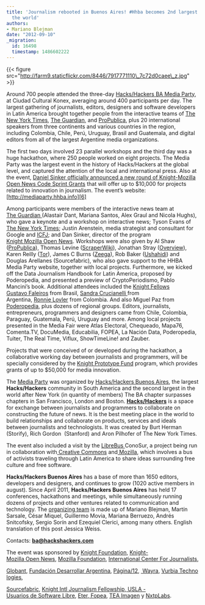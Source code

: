 ```yaml
---
title: 'Journalism rebooted in Buenos Aires! #Hhba becomes 2nd largest chapter in
  the world'
authors:
- Mariano Blejman
date: "2012-09-10"
_migration:
  id: 16498
  timestamp: 1486602222
---
```


{{< figure src="http://farm9.staticflickr.com/8446/7917771110\_7c72d0caee\_z.jpg" >}}

Around 700 people attended the three-day [Hacks/Hackers BA Media Party][1], at Ciudad Cultural Konex, averaging around 400 participants per day. The largest gathering of journalists, editors, designers and software developers in Latin America brought together people from the interactive teams of [The New York Times][2], [The Guardian][3], and [ProPublica][4], plus 20 international speakers from three continents and various countries in the region, including Colombia, Chile, Perú, Uruguay, Brasil and Guatemala, and digital editors from all of the largest Argentine media organizations.

The first two days involved 23 parallel workshops and the third day was a huge hackathon, where 250 people worked on eight projects. The Media Party was the largest event in the history of Hacks/Hackers at the global level, and captured the attention of the local and international press. Also at the event, [Daniel Sinker officially announced a new round of Knight-Mozilla Open News Code Sprint Grants][5] that will offer up to $10,000 for projects related to innovation in journalism. The event’s website: [http://mediaparty.hhba.info][6]

Among participants were members of the interactive news team at [The Guardian ][6](Alastair Dant, Mariana Santos, Alex Graul and Nicola Hughs), who gave a keynote and a workshop on interactive news; Tyson Evans of [The New York Times][6]; Justin Arenstein, media strategist and consultant for Google and [ICFJ][6]; and Dan Sinker, director of the program [Knight Mozilla Open News][6]. Workshops were also given by Al Shaw ([ProPublica][6]), Thomas Levine ([ScraperWiki][6]), Jonathan Stray ([Overview][6]), Karen Reilly ([Tor][6]), James C Burns ([Zeega][6]), Rob Baker ([Ushahidi][6]) and Douglas Arellanes (Sourcefabric), who also gave support to the HHBA Media Party website, together with local projects. Furthermore, we kicked off the Data Journalism Handbook for Latin America, proposed by Poderopedia, and presented a preview of CryptoPeriodismo, Pablo Mancini&#8217;s book. Additional attendees included the [Knight Fellows][7] [Gustavo Faleiros][6] from Brasil, [Sandra Crucianelli ][6]from Argentina, [Ronnie Lovler][6] from Colombia. And also Miguel Paz from [Poderopedia][6], plus dozens of regional groups. Editors, journalists, entrepreneurs, programmers and designers came from Chile, Colombia, Paraguay, Guatemala, Perú, Uruguay and more. Among local projects presented in the Media Fair were Atlas Electoral, Chequeado, Mapa76, Comenta.TV, DocuMedia, Educabilia, FOPEA, La Nación Data, Poderopedia, Tuiter, The Real Time, Viflux, ShowTimeLine! and Zauber.

Projects that were conceived of or developed during the hackathon, a collaborative working day between journalists and programmers, will be specially considered by the [Knight Prototype Fund][8] program, which provides grants of up to $50,000 for media innovation.

The [Media Party][6] was organized by [Hacks/Hackers Buenos Aires][6], the largest **Hacks/Hackers** community in South America and the second largest in the world after New York (in quantity of members) The BA chapter surpasses chapters in San Francisco, London and Boston. [**Hacks/Hackers**][6] is a space for exchange between journalists and programmers to collaborate on constructing the future of news. It is the best meeting place in the world to build relationships and collaborate on products, services and ideals between journalists and technologists. It was created by Burt Herman (Storify), Rich Gordon  (Stanford) and Aron Pilhofer of The New York Times.

The event also included a visit by the [LibreBus ][6]ConoSur, a project being run in collaboration with[ Creative Commons][6] and[ Mozilla][6], which involves a bus of activists traveling through Latin America to share ideas surrounding free culture and free software.

**Hacks/Hackers Buenos Aires** has a base of more than 1650 editors, developers and designers, and continues to grow (1020 active members in august). Since April 2011, **Hacks/Hackers Buenos Aires** has held 17 conferences, hackathons and meetings, while simultaneously running dozens of projects and other ventures related to communication and technology. The [organizing team][9] is made up of Mariano Blejman, Martín Sarsale, César Miquel, Guillermo Movia, Mariana Berruezo, Andrés Snitcofsky, Sergio Sorín and Ezequiel Clerici, among many others. English translation of this post Jessica Weiss.

Contacts: **[ba@hackshackers.com][6]**

The event was sponsored by [Knight Foundation][10], [Knight-Mozilla Open News][11], [Mozilla Foundation][12], [International Center For Journalists][13],

[Globant][14], [Fundación Desarrollar Argentina][15], [Página/12][16], [ Wayra][17], [Vurbia Technologies][18],

[Sourcefabric][19], [Knight Intl Journalism Fellowship][7],[ USLA -Usuarios de Software Libre][20], [Eter][21],[ Fopea][22], [TEA Imagen][23] y [NxtpLabs][24].

 [1]: http://www.meetup.com/HacksHackersBA/
 [2]: http://www.nytimes.com
 [3]: http://www.guardiannews.com/
 [4]: http://www.propublica.org/
 [5]: http://sinker.tumblr.com/post/30585668344/opennews-announcing-code-sprint-grants
 [6]: blank
 [7]: http://www.knight.icfj.org
 [8]: http://www.knightfoundation.org/prototype/
 [9]: http://mediaparty.hhba.info/?page_id=24
 [10]: http://www.knightfoundation.org
 [11]: http://www.mozillaopennews.org/
 [12]: http://www.mozilla.org
 [13]: http://www.icfj.org
 [14]: http://www.globant.com
 [15]: http://www.desarrollar.org
 [16]: http://www.pagina12.com.ar
 [17]: http://www.wayra.org
 [18]: http://www.vurbia.com
 [19]: http://www.sourcefabric.org
 [20]: http://www.usla.org.ar
 [21]: http://www.eter.com.ar
 [22]: http://www.fopea.org
 [23]: http://www.teaimagen.com.ar/
 [24]: http://www.nxtplabs.com